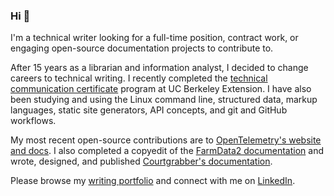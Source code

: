 ### Hi 👋

I'm a technical writer looking for a full-time position, contract work, or engaging open-source documentation projects to contribute to. 

After 15 years as a librarian and information analyst, I decided to change careers to technical writing. I recently completed the [technical communication certificate](https://extension.berkeley.edu/public/category/courseCategoryCertificateProfile.do?method=load&certificateId=17211&selectedProgramAreaId=15550&selectedProgramStreamId=15615) program at UC Berkeley Extension. I have also been studying and using the Linux command line, structured data, markup languages, static site generators, API concepts, and git and GitHub workflows.

My most recent open-source contributions are to [OpenTelemetry's website and docs](https://github.com/open-telemetry/opentelemetry.io). I also completed a copyedit of the [FarmData2 documentation](https://github.com/DickinsonCollege/FarmData2/pull/638) and wrote, designed, and published [Courtgrabber's documentation](https://github.com/tiffany76/courtgrabber-docs).

Please browse my [writing portfolio](https://github.com/tiffany76/portfolio) and connect with me on [LinkedIn](https://www.linkedin.com/in/tiffany-hrabusa/). 

<!--
**tiffany76/tiffany76** is a ✨ _special_ ✨ repository because its `README.md` (this file) appears on your GitHub profile.

Here are some ideas to get you started:

- 🔭 I’m currently working on ...
- 🌱 I’m currently learning ...
- 👯 I’m looking to collaborate on ...
- 🤔 I’m looking for help with ...
- 💬 Ask me about ...
- 📫 How to reach me: ...
- 😄 Pronouns: ...
- ⚡ Fun fact: ...
-->
